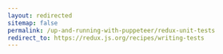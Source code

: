 ```yaml
---
layout: redirected
sitemap: false
permalink: /up-and-running-with-puppeteer/redux-unit-tests
redirect_to: https://redux.js.org/recipes/writing-tests
---
```


